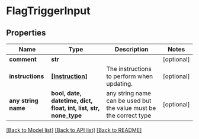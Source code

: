 # FlagTriggerInput


## Properties
Name | Type | Description | Notes
------------ | ------------- | ------------- | -------------
**comment** | **str** |  | [optional] 
**instructions** | [**[Instruction]**](Instruction.md) | The instructions to perform when updating. | [optional] 
**any string name** | **bool, date, datetime, dict, float, int, list, str, none_type** | any string name can be used but the value must be the correct type | [optional]

[[Back to Model list]](../README.md#documentation-for-models) [[Back to API list]](../README.md#documentation-for-api-endpoints) [[Back to README]](../README.md)


